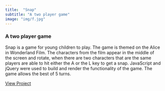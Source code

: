 ```yaml
---
title:  "Snap"
subtitle: "A two player game"
image: "img/f.jpg"
---
```


### A two player game
Snap is a game for young children to play. The game is themed on the Alice in Wonderland Film. The characters from the film appear in the middle of the screen and rotate, when there are two characters that are the same players are able to hit either the A or the L key to get a snap. JavaScript and jQuery were used to build and render the functionality of the game. The game allows the best of 5 turns.

<a href="https://powerful-bastion-45112.herokuapp.com/">View Project</a>
<!-- <a href="https://github.com/scribble79/WDI-PROJECT-1"><i class="fa fa-github-square fa-3x"></i></a> -->